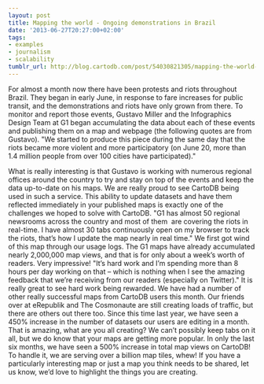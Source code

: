```yaml
---
layout: post
title: Mapping the world - Ongoing demonstrations in Brazil
date: '2013-06-27T20:27:00+02:00'
tags:
- examples
- journalism
- scalability
tumblr_url: http://blog.cartodb.com/post/54030821305/mapping-the-world-ongoing-demonstrations-in-brazil
---
```


For almost a month now there have been protests and riots throughout Brazil. They began in early June, in response to fare increases for public transit, and the demonstrations and riots have only grown from there. To monitor and report those events, Gustavo Miller and the Infographics Design Team at G1 began accumulating the data about each of these events and publishing them on a map and webpage (the following quotes are from Gustavo).
"We started to produce this piece during the same day that the riots became more violent and more participatory (on June 20, more than 1.4 million people from over 100 cities have participated)."

What is really interesting is that Gustavo is working with numerous regional offices around the country to try and stay on top of the events and keep the data up-to-date on his maps. We are really proud to see CartoDB being used in such a service. This ability to update datasets and have them reflected immediately in your published maps is exactly one of the challenges we hoped to solve with CartoDB.
"G1 has almost 50 regional newsrooms across the country and most of them  are covering the riots in real-time. I have almost 30 tabs continuously open on my browser to track the riots, that’s how I update the map nearly in real time."
We first got wind of this map through our usage logs. The G1 maps have already accumulated nearly 2,000,000 map views, and that is for only about a week’s worth of readers. Very impressive!
"It’s hard work and I’m spending more than 8 hours per day working on that – which is nothing when I see the amazing feedback that we’re receiving from our readers (especially on Twitter)."
It is really great to see hard work being rewarded. We have had a number of other really successful maps from CartoDB users this month. Our friends over at eRepublik and The Cosmonaute are still creating loads of traffic, but there are others out there too. Since this time last year, we have seen a 450% increase in the number of datasets our users are editing in a month. That is amazing, what are you all creating? We can’t possibly keep tabs on it all, but we do know that your maps are getting more popular. In only the last six months, we have seen a 500% increase in total map views on CartoDB! To handle it, we are serving over a billion map tiles, whew! If you have a particularly interesting map or just a map you think needs to be shared, let us know, we’d love to highlight the things you are creating. 
